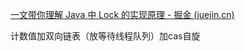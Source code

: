 [一文带你理解 Java 中 Lock 的实现原理 - 掘金 (juejin.cn)](https://juejin.cn/post/6844903680399917069)

计数值加双向链表（放等待线程队列）加cas自旋


